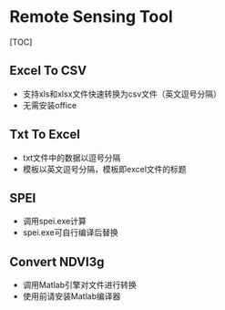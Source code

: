 # Remote Sensing Tool

[TOC]

## Excel To CSV

- 支持xls和xlsx文件快速转换为csv文件（英文逗号分隔）
- 无需安装office

## Txt To Excel

- txt文件中的数据以逗号分隔
- 模板以英文逗号分隔，模板即excel文件的标题

## SPEI

- 调用spei.exe计算
- spei.exe可自行编译后替换

## Convert NDVI3g

- 调用Matlab引擎对文件进行转换
- 使用前请安装Matlab编译器
